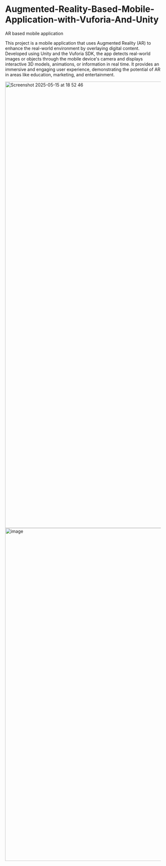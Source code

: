 # Augmented-Reality-Based-Mobile-Application-with-Vuforia-And-Unity
AR based mobile application

This project is a mobile application that uses Augmented Reality (AR) to enhance the real-world environment by overlaying digital content. Developed using Unity and the Vuforia SDK, the app detects real-world images or objects through the mobile device's camera and displays interactive 3D models, animations, or information in real time. It provides an immersive and engaging user experience, demonstrating the potential of AR in areas like education, marketing, and entertainment.


<img width="1440" alt="Screenshot 2025-05-15 at 18 52 46" src="https://github.com/user-attachments/assets/b1952b2d-a1ef-40fc-9187-0eb50edb1d86" />
<img width="1074" alt="image" src="https://github.com/user-attachments/assets/d8de2215-6614-483f-953b-0af4f743299f" />


